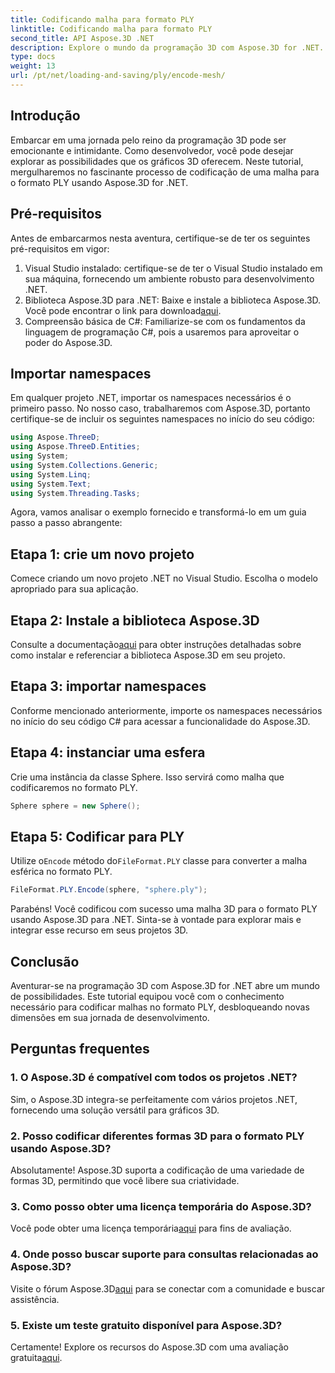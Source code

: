 ```yaml
---
title: Codificando malha para formato PLY
linktitle: Codificando malha para formato PLY
second_title: API Aspose.3D .NET
description: Explore o mundo da programação 3D com Aspose.3D for .NET. Aprenda como codificar malhas no formato PLY sem esforço. Eleve seu jogo de desenvolvimento!
type: docs
weight: 13
url: /pt/net/loading-and-saving/ply/encode-mesh/
---
```

## Introdução
Embarcar em uma jornada pelo reino da programação 3D pode ser emocionante e intimidante. Como desenvolvedor, você pode desejar explorar as possibilidades que os gráficos 3D oferecem. Neste tutorial, mergulharemos no fascinante processo de codificação de uma malha para o formato PLY usando Aspose.3D for .NET.
## Pré-requisitos
Antes de embarcarmos nesta aventura, certifique-se de ter os seguintes pré-requisitos em vigor:
1. Visual Studio instalado: certifique-se de ter o Visual Studio instalado em sua máquina, fornecendo um ambiente robusto para desenvolvimento .NET.
2. Biblioteca Aspose.3D para .NET: Baixe e instale a biblioteca Aspose.3D. Você pode encontrar o link para download[aqui](https://releases.aspose.com/3d/net/).
3. Compreensão básica de C#: Familiarize-se com os fundamentos da linguagem de programação C#, pois a usaremos para aproveitar o poder do Aspose.3D.
## Importar namespaces
Em qualquer projeto .NET, importar os namespaces necessários é o primeiro passo. No nosso caso, trabalharemos com Aspose.3D, portanto certifique-se de incluir os seguintes namespaces no início do seu código:
```csharp
using Aspose.ThreeD;
using Aspose.ThreeD.Entities;
using System;
using System.Collections.Generic;
using System.Linq;
using System.Text;
using System.Threading.Tasks;
```
Agora, vamos analisar o exemplo fornecido e transformá-lo em um guia passo a passo abrangente:
## Etapa 1: crie um novo projeto
Comece criando um novo projeto .NET no Visual Studio. Escolha o modelo apropriado para sua aplicação.
## Etapa 2: Instale a biblioteca Aspose.3D
 Consulte a documentação[aqui](https://reference.aspose.com/3d/net/) para obter instruções detalhadas sobre como instalar e referenciar a biblioteca Aspose.3D em seu projeto.
## Etapa 3: importar namespaces
Conforme mencionado anteriormente, importe os namespaces necessários no início do seu código C# para acessar a funcionalidade do Aspose.3D.
## Etapa 4: instanciar uma esfera
Crie uma instância da classe Sphere. Isso servirá como malha que codificaremos no formato PLY.
```csharp
Sphere sphere = new Sphere();
```
## Etapa 5: Codificar para PLY
 Utilize o`Encode` método do`FileFormat.PLY` classe para converter a malha esférica no formato PLY.
```csharp
FileFormat.PLY.Encode(sphere, "sphere.ply");
```
Parabéns! Você codificou com sucesso uma malha 3D para o formato PLY usando Aspose.3D para .NET. Sinta-se à vontade para explorar mais e integrar esse recurso em seus projetos 3D.
## Conclusão
Aventurar-se na programação 3D com Aspose.3D for .NET abre um mundo de possibilidades. Este tutorial equipou você com o conhecimento necessário para codificar malhas no formato PLY, desbloqueando novas dimensões em sua jornada de desenvolvimento.
## Perguntas frequentes
### 1. O Aspose.3D é compatível com todos os projetos .NET?
Sim, o Aspose.3D integra-se perfeitamente com vários projetos .NET, fornecendo uma solução versátil para gráficos 3D.
### 2. Posso codificar diferentes formas 3D para o formato PLY usando Aspose.3D?
Absolutamente! Aspose.3D suporta a codificação de uma variedade de formas 3D, permitindo que você libere sua criatividade.
### 3. Como posso obter uma licença temporária do Aspose.3D?
 Você pode obter uma licença temporária[aqui](https://purchase.aspose.com/temporary-license/) para fins de avaliação.
### 4. Onde posso buscar suporte para consultas relacionadas ao Aspose.3D?
 Visite o fórum Aspose.3D[aqui](https://forum.aspose.com/c/3d/18) para se conectar com a comunidade e buscar assistência.
### 5. Existe um teste gratuito disponível para Aspose.3D?
 Certamente! Explore os recursos do Aspose.3D com uma avaliação gratuita[aqui](https://releases.aspose.com/).
